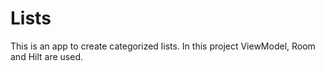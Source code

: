 # Lists
This is an app to create categorized lists.
In this project ViewModel, Room and Hilt are used.
